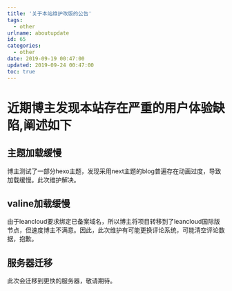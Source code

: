 ```yaml
---
title: '关于本站维护改版的公告'
tags:
  - other
urlname: aboutupdate
id: 65
categories:
  - other
date: 2019-09-19 00:47:00
updated: 2019-09-24 00:47:00
toc: true
---
```


# 近期博主发现本站存在严重的用户体验缺陷,阐述如下<!--more-->
## 主题加载缓慢
博主测试了一部分hexo主题，发现采用next主题的blog普遍存在动画过度，导致加载缓慢。此次维护解决。
## valine加载缓慢
由于leancloud要求绑定已备案域名，所以博主将项目转移到了leancloud国际版节点，但速度博主不满意。因此，此次维护有可能更换评论系统，可能清空评论数据，抱歉。
## 服务器迁移
此次会迁移到更快的服务器，敬请期待。
